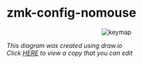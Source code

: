 # zmk-config-nomouse



<div align="center">

![keymap](https://github.com/lucordes/zmk-config-nomouse/assets/31887821/545e8870-38d7-42cb-abc3-bbaa9cd32972)

</div>

*This diagram was created using draw.io*  
*Click [HERE](https://viewer.diagrams.net/?tags=%7B%7D&highlight=0000ff&edit=_blank&layers=1&nav=1#R7V1bd9rIsv4t50HrnL3Xcpbul0fAVmbvcZycxJlJ5k0GGRQD8iD5tn%2F9VkstkLoLjECi2nL7IQFJLUBfVfXXVdVVijFaPH9cBfezT%2FEknCu6OnlWjHNF1zXDNrL%2FyJEXekRVteLIdBVN6LHNgW%2FRf8LyQnr0IZqESe3CNI7naXRfPziOl8twnNaOBatV%2FFS%2F7Dae1z%2F1PpjST1Q3B76Ng3nIXfZnNElnxVFXdzbHfwuj6az8ZM32ijOLoLyY3jiZBZP4qXLIuFCM0SqO0%2BLV4nkUzsnTK59LMc7fcnb9xVbhMt1nwN%2BfPzvq70l8fvPw%2BywcXvwd%2F%2FXxjH7Zx2D%2BQH%2FwNf226Uv5CJ5mURp%2Buw%2FG5P1ThrNiDGfpYp6907KXQXJfPPjb6DnMPmt4Gy9TCmSGYvHeDxbRnMjAH%2BFqEiyD8jL6KRp9P4rn8Sr%2FVGPgD72RQ45H83nluOEaFyY5vooflhPygfnoJPt%2B0XJ6HWff7vxMtzaHLsPbdH2Mf2j0OT6GqzR8rhyiD%2FFjGC%2FCdPWSXULP6g4FtBRpSy%2FeP23kw6SXzCqiUR4LqERO13fegJa9oLjBGLoPy7vRix%2F%2FaQ0HX2%2Bvfvnff1ycaSYHonKhK%2B5IGVhHg7mK0yCN4mV2SO0W22W8DDlY%2B4iXocN42Yqniax8IEDBPJoS4RhnAIXZVcN5cBPOv8RJRKVmfYIgFmWG9ZK5ICUquz47oPe7idM0XrCKTX7RJFplP7kYGwZJurlmSMecn2m91XXL4YWnRR0vnlxViJyDhaj4g4UoSVfxXVi52M7%2FyJlymiRYJ3dhOp7RN3XBm86DJClFIkhmbZoM03PrsKuOh4y7YXSKu8Ea98NhbzhxtwCXYTBaamrOyeACaZWmcWj9JbJpz467ju67JiKv0qw6ivoJQYR1Trc4FK%2B%2BiAxjRzP0IppMyPfgJun1CW6S7qc82Bz44SRbLdK38SqdxdN4GcwvNkcrYJDnsrnmMs4fFkHoV5imL1Qkgoc0rgtQ%2BBylP%2Bhw8vonef3Bou%2FOnyunzl%2FKN8vsB%2F%2BovqmMIm83w%2FJ35ThuWl5bBUhqK9ep%2Bd8u4JP4YTUO91G3NFhNw3SXdXWpJJCnv1OUVuE8m%2BEe62t5SDDyoYPVKnipXHAfR8s0qdz5CzmwkVCPEVDDqcrYa5d7msWIZPH5GwFd%2F5BjZJafiRTdnqc5kX7MXk7Jy8H5v8uj2cdUTnACXxfnV2zfLtPG8IyaqavPTLY68PLrOOnUzx1bBaTxNv9riVyoep1crB06FTu0dldVDZHRnSFS5SLg5IsAx8NeA2hup7BzqB%2FOTkDUq2sADvr1BMLQz6ogVNGuCcUJnX%2BMET%2FpyhCeDDmZ%2BH%2BRKaoIHlyWWWoG8nKRdwj%2BKTF8BUNWEbXTeeZADHn%2FjC8xfMWYMn4bD1kN%2BTiK0Kt9ISBkHeTYasi7bPg1jMSwvsLRGAyBBc5JMbQ5DAcSw4aUxkG2pXyY6qvEsCGlOWGwEcSQX25%2Bkxg2ozToSwuNdxV9lCA2nBBt5AmxJFUVEH9IEBtaUw%2FZmmr8CnEkQWxoTrFpDZBrdy5BbLhGRNdEuUg8ek7UVeQ5UTddDrMm0Xjy%2BFqKxpfH243F7xE8NXkB8jzD8H0FiLAMNNXWnV3SUA3Rw4pDV%2BavR%2BhL2JEj9GtXRim1LpMj%2F8r1htVujH7nU2XygQfnyvDiaLPUVnyvbo6CTP0La8OFcH0ax9sWkkebhdhsDdNGnoWgTN4iByN7BMsa7PbfD2SbSP5Qz24pXAOFSKsdLIgM0AuScBqH2fGHiCjfIv4VsVcohHVy44L7%2BzkZN84RazR0GWc28rWRZLCaf%2FskFz7y3TX1%2Fjk%2FYa%2FvXyadFI%2BBXL%2F9MexzI5JW7ygDp5LcUty0%2FkHZ4eKRb0l6aTOx9mTcgMv7OyFZMOqpE7ptIusa78r6t2R8r%2BS%2FOEwSPHZYQOM3q11KEHeDaGkMiNjxOSB17bsE8RUQrTqI2HFyIKf0p8TwFQzZLUXoisj7lA%2FmXQWze6Jfm5xaxqtFMN9KyryRMpRstwu2O1IGw6Zsd8vV%2FVRozW5HoW2G46JH%2BnQ%2BvvCpryB2xnGxI306H1%2B4kiA25LjYeRPAvsHjHXl9B9ESzZzyXtl%2FSRAbklx0TeR9rJ8liA2JDXbMXeedd79LEJsRG%2FxwLe%2B8%2B02C2JDYYCdOGLzzTpFJTI2pDbZBNXj%2F3QcJYkNqg66LaP47BH%2FVe3BMdcXfTlk3BZZUoHQV8QGrysA4Gsxq2YITxNpVx3BVHZPYsVVxsEPrBu%2FsaGwhnFdc4zfgXfjrM%2FEIK1bjpqklabu4CZAH9arZaEFGDNX9YNWkxOZNwKlLlujc0%2B577aR13ZpXRKJZ7SRYCYHEzN31gJATM5mUcJPOWdvyMtkMct04QV6mAexDPW81bchrfX5ay1zjsJjbju1hN6Ka5RoWbX4C0iwJ8fSVwYVy4StDl7wWGlR0SsnupTI8AxlUoBISoZR2nlbQz%2FWBprcDJrunynCwNZR3DZYaei419LA9VugaagKuQgqqL0E9bM%2BVWfbOQAMVKiYpIWxChyxkY2sCbkMyczqKa%2FZ15vS6YUGmgW1jtzjWMhbU26CMtnOhfDgLQl%2BnmHAXFwJmb6sfaS05vHh3ArZmAk5RX1U8X%2FFMpaxeLSfNfXmPic17gB26EsJGvMfDNq8d9M3pOYQs3XGwjSpU%2FrrlWLQtg87t0Cn0dQ7gVNrMwJ7U%2FWaEClv3LcCdtIGzVYLcQzg5QuUiEyqrA0fSrkonh%2FevWNctObaTQRtayczIlo6c2VOm94vflE4kGNnqGFa5WkSDsYPegj3nO2bZ9kMU17wFuI%2FoBGkrQ62TkItQwLbkF7S0OrDogTQLcCWR6mAj0jC496i2loLPoIod87YAj9J7Ute20o0sTzR17dbPJBSGLfEh22DmUuxQjAU4mjaLTb4JaE%2Fw7IwbYbvvLcAXRKdQq%2FeWtr3NiAyq2DE2G3AJUVQdieqBxAjd9tqAZ4iEwS%2BUQf9ZUXubFUXT1Q4cRT3HkGNF2BEVG%2FASbViRJfFsyIqwffA24DGSGDbjQNhhMRvafNlPDDWjI8aDble3u4K0Hq828%2BYVXXAddJ0EPEAbPFvN%2FRMJz854D3bmmA14D47FsFq1oMVgdfHHgLqMl6ECbU%2FO%2F8iZWTCJnxS6i%2FkuTMcz%2BqYuA9N5kCT0zCRIZm3GRE2mvAp%2Bdw6VN8u%2Bph2NvKDaq7W1R4LJ%2B7TLlAU8HLe3WZlEj2V%2Bn6%2Fplcy%2FygkJeLMsUdtGTmbQVChN9PhCM4Li2FUCp22hKy4079JC6%2FM%2Bq2ZXSZz4qgk0I5YgNkvdtLGXNxrUrk6C2IgVOQ62cQWbz0kQmzAdBzttUwO6mkkQm9Ecx0DXRIjmSG7TkNvgKyPQ2EyC2IzbOBY2twE6mx0NYlsdePdw9R2yoaHm%2Fau6%2BGqewBNqNjvNlv59PKHQOxWKFne5HK%2FpbWg1s73Fxa4%2FrAGdsRRrqFjn0kA36yKBv%2FgE%2BmMpzlBxJJQNe0ngO4OALln%2F9w8JY7NeEvhuWqBPlmL1tvxUV%2B0kBFDH9%2BMRaquSKttpAT%2FYCbTKYmMm9F2vg5td8R9HQ%2Bc%2FvLdIZhQ1pD6Oim1rgT5arkSxIfNBN7ZAG61W6wr1EkVPOF3kvTuqRLEZ8cGPokA9pka6MuxtTePOKA66D97gXTxnEsWGFAc9HAa2BZMgNmE4AlhVmepzNMHB18T349jpjN%2Bg52tBDY9ovnr2DJY1NGu1b28pKqT67dr5Qy9IwmkcZscfouyfcBH%2Fitgr8u7O3Ljg%2Fn5Oxo1zyBoNXcZp%2FOrITUvaTeVeQ9%2Faq9akzfO2do9cAX0gi6fWUo7%2FziakbzycyzYcxQ%2FnQq2F%2BB0dV4M%2F9tzR0XbXTwdCto7gQFfVwoBxu7J8mqXByMK6gGULkBplan1ZNMvkzVtn7UFhTGUJyqOTij30SQqoQSmd0w2zij10vggUnJTO6YZpxR760g0oMCmd0w2TigXQRbl2a0xumKRiD92h6UB8tUUQT7bAaAEd1t0sADodpHy%2FVXRYNzK%2BAXR0ic42%2FzA%2ByXA6XrW9KXQ84XSn4wJvbwkd1qOLv1h2Og6QvSV0OFaAXcVdczqOfL0ldDhW4KJbto6XReZbQodlBfiWreNt6W9Kd1hWgK87HZSze6vosKxAUzVs5XE7dhY0MW2NdxYzgKqeGuYf2Dlh0FTsCueaK%2F0IWxmDpurYZs%2BVjoStlEEEsyc9CVs5gwjaI10JO0gD%2Bh5ctwNfghg5TW1wBSZPQlM97Awml1%2B%2FXn3%2F9GVwzqGGkJvkOrrvmhDP82zHCOx2UDFU94NVw8VTsbOQdIPvYhJOpmH5sOJVOoun8TKYX2yOMgK7ueYyzoOd5OCvME1fKATBQxrXYQufo%2FQHQfiDRd%2F9rJw5f6bg529e6Js9oDZ55TMMz%2FN9CFrfd1WaRrkFWvIgdgK7CueZwXgMa6MgjOjQL3GUfcQm%2BM7EbbX1Uqi8RxI%2FrMYhHbaB%2BoA7pcFqGqbcnXKhWf%2BiI%2BQIasbb5nQpUNi%2BrUaemqnXQdOx93fqQCLU8Lq3ewNbA9JlgcQubaEDuVDD6%2F6W8m8JSF1ngcTmuTqQDjW8lqb1NSBt8TSSDxEMr68%2Ff%2BwtlG2RZhZJ7IJs%2BpbeutkKZzDoLZpdcR4DO6NHB5rqDq972zyjM85jYJe10IE%2BusPr3lZD6I7zoK9C3lHr3M4IjwDqyMc3htejy6%2B9hbIjwmNgV2DTgba5qzAJ094iudMreAzZwU5U0oHuuTdx3F8k9a7YDnaqsw710O0ril1RHQEWH%2B9nt1t3VAdfF99PV6K2UORpDva2OL3jrsctdkIRFlWdmyexW5noXW927CGKJrMpXACfa9ebInuIosXmBODHQLrePNlHFNlULvyQZNebLPuIoieeLr6faqVtoWgbLIrorvKuN232EEWO3eA7WLve3NlDFDl2gx%2Fw6HoTaB9R5NgNvkXteLNoH1Fk2Q2%2BLna9p7SHKHLsBt873vUG0x6iyLMbdL9q1%2FtQe4giz27QYxxdb1ftI4osuxHAovK%2Bm17H%2F42uGA6%2BPvL%2Bm14n5XhdsRz0nBy3Ax%2FOzq3MAqHaGu1hU61M7J4NOrDjuVVYW4wnF38MrMt4GSpQu4b8j8d6FkziJ6XYqzsJktn6zHQeJAk9kdyF6XhWvjmdeHD2Gz0u7XXApyri8abrFxhcvYkT1i9wH5Z3oxc%2F%2FtMaDr7eXv3yv%2F%2B4OAOcQiND8YRu%2Bk4VuI5OMI%2BmRD7GGTphdtVwHtyE8y9xElHBWZ8gcEXjYH7JXJASdV2fHdD73cRpGi9Ypc5tQbTKfnIxNgySdHPNkI6htqwVxs1WBsQVGw1yYBQdegiCStkWipzZ9HIq4eTbO5FtZrbi6ZU2P8V9Wurq1I403jhlcbR9pXFVYNFcGBfRZJKXpGDlcX2Ck8cWxIztfbFuOIcmZxCFPF7O1L7J2TznFScRs6rZewqTtKeSV3aOZjfDZtIj9B7KjibH9TTICkoxa9YZr%2BbB02MLcsL2WNIsHVlOpIV6HxZKPMkD1uFUeoQuiPIO6btwsmNsn92k7IglO8IxI6gJdSE7Q77mXv9lR67UCqkAksQyqfDOFc%2BWUnEiqRBvnoFLCnkjZXi8V1hKxWHdhdc9V7CkwuTZx%2F%2B%2BQ2kQmXWIJzO6lJm3JjPYnMQENnTRgnZCNzPv1ezDNRDB5iQmsEFMSgXy%2BgU7oGnCi9qMTw%2Feo7sfSSjYHG8N21Twi9owGUt5wFrOYsuDtcVtOlIG0vV1MkLBtrzCpplAcwHp5Di1VHCtnLAXrECnAikV6IzCw55BttRYv1BcufhAW5JiSwVQ4ftq8IeUh33kga1E14bVYHinbtrI8sGvTr%2F9%2FMTJB0KHOdUxXFVXgO0U%2BrljQ52Eb%2FO%2FdoAyVK8GlF1m7Z2i7xyMFFQro8jkmkSP1SwvGhldZ3lVT0vFP9FEwLZnxfZNlkU6DuxaSB7LEV0Ly9ev9yzMHvnqZT2EvCFjaNdD8nYzLH9X7XXICiYkcVuxLRoH7lJA%2BgSLvoB72NSWmyEOVqvgpXLBPelMmFTuzHQ4dBhHqE4TsLZ1RGSvt2mjy43UFd9gI4PNuiDufKi7rVo%2BJUl71gKRMYyWDBzbMHfd8gDNwJ26vbFAe4L1luipaWk1UK0T7tmHQe14oze3I%2FjwPZ%2BH7Qiu7QGubfWty0B1R3Btq3AbqHt1rmvpyA4uYHu%2F0LnDIqgumyLhnLBwCgwiv7IU2jspBIiMe8A5YVU4GER%2B0Sl00FoEENkEBPuEBRphEHmO3dsef62B6AimiaUQvYNiYm1haDAl4ZwTVi2GMeSd8b7QxEacJWwfGRJQz8YXWqn7JQ6icS2Pzyn2hSZbvRIH4Vibx%2FuzfKFpW7%2FEQTj%2Bx6%2FEfJnXgZXXgS8O%2FJrOd6U4ICWKok8WmsovD30%2B4ivl4TTRfnTzoKnQUlOVAoGUM4y%2B1tTU99Nqp6uQSqZU6ChKV%2B7RC33PxTbOGj9ZC73JRwQU%2BW2d2LoIVKoVuh6NECg6wumizqEoNE0SAUU2sOJ5yIEVTZfs5nh2c8I2yVtQ5NmN0OExIWBkdzKrOrZJBUpASm1sWnUPf61h8PxG6HCUEDCyu0IF0Eae4EgUm%2FEbTTWwCY4BZLfLdiriVSoTroSEZoBl5NfF4aX0iCQ9ou0a1ICCmlJ63or0YBc10oAyiTLhEa%2FIFT4ZBSokypRHvNLu%2BItMk2cnMukRr4iRABaC3zYm0x7Rpgz8%2BAxQKNMXOljaK3kQL%2BpqAomPQodd%2ByUPwsVvgcKpMi8ab77ALhihWXzUQiZG480X6HmPpQdNJkYLMV%2Fg2wegcwdfcCrPlZYFpxAlR7wcI5vfrgtIzr%2BWt7FiDLZJD3c9eWi6mvew1dXseWffnDy6VZgk%2F7P3TUYFhtkvSMq7zOL5pMEN4sVNTMZmkJV3SGfkZRJNsv9G5FT%2BjO7ClyRHIQNhfc1LNnoOjVNnwSP5L42zf27C8pdl0kmPkUp65ZD8S3wov93Niv2%2BTX9FBlREPmhJPmgRpMUjepoF5CMvgxfydt%2FPYrQ%2BE%2BK0ruj1Ek9UFQHt5PRxq1ZBlqVekBGyJdUKqiptpdyCOjo64ykq1%2BXVeqgGpI96Z%2Fq4JSTuH22jKxXCtj3mLk12B9ZTs7F5mA2Eoa0LCRUPFVBpuCuoQtN7sW6Cp7vo6smf%2FsdZfX76fLbXNNe3%2BsKr4sG%2B4S7y7BZl2z4d1QbliDfPb9dv%2B%2FbFg12JoYsHmJYkzYzocoRZCeHuxhnbwado4F%2BZcWL%2BvLT%2B%2FnrG%2B%2Fsuw2m4nGzn9hVB%2Bme%2B7Fhm3H2%2B9yqjUmJf%2FfZwv1lF7DWSNrNXL4oVW5ORRS8wdTDP1y%2F5irHJ8KIRDB3%2BNUfm8KVWpa%2Bl%2Bm0WNfwug3NlmHE%2F9Tq4afbY7bzFkfolmJIF3vf7xqNHm9Hn8dOy2XhHcc1s4G%2BZ5B756MhXGeRSsENO95UnUlau6bMgw4xDHgIZqB4kf9lAnZW8%2FaRlRAZf%2BMrQVVx%2FET8kBL6HZj%2BY3MThbjJp%2BvPJbSzuNvPKwzgER90OFmTKWt4k96WEXCgDjfug1bFq66tkgUzEb3Pz4tv79N7qeB6N7xrfUSMYbV47BB6%2FeLxqMs7s63z%2Fry2ks6UNJ0oZLaVzp2HzPk1Ns%2FjJs42mMuDkyTvDJUcXh6Ofklst4unU%2BWg%2BhvHo8edf1%2BPFlX4NcfTN3PFGxeTwQMg6y5uVkyIpvL4%2FSfMYMaHZ31tkApCc%2FbP2TrhLABQToMM1ccS%2Bx7QcUWQEcx8SKCPABn0pI7gygtnYFpSR7b2gCFqEmq4B22xBKqGrHOIWHWuaWdxHKCfSjUOjdEISnT5OV0D5paPkLLNjxC8ghQxRyLhqJthNujWAFEkhQxeyN7u5G7ZkvPP7GCG71aWE4Zox26i3YjMtPs3mtBKmtyxhhpQwoSZKfAnbnm8iJawXEuZhS9j2lG85S75FCeNmye4kjMTFYgL%2F%2BtzHDMbZp3gSkiv%2BCw%3D%3D) to view a copy that you can edit*
